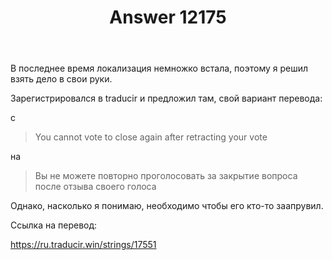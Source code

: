 ﻿---
title: "Answer 12175"
se.owner.user_id: 189027
se.owner.display_name: "Михаил Ребров"
se.owner.link: "https://ru.meta.stackoverflow.com/users/189027/%d0%9c%d0%b8%d1%85%d0%b0%d0%b8%d0%bb-%d0%a0%d0%b5%d0%b1%d1%80%d0%be%d0%b2"
se.answer_id: 12175
se.question_id: 12174
se.post_type: answer
se.is_accepted: False
---
<p>В последнее время локализация немножко встала, поэтому я решил взять дело в свои руки.</p>
<p>Зарегистрировался в traducir и предложил там, свой вариант перевода:</p>
<p>с</p>
<blockquote>
<p>You cannot vote to close again after retracting your vote</p>
</blockquote>
<p>на</p>
<blockquote>
<p>Вы не можете повторно проголосовать за закрытие вопроса после отзыва своего голоса</p>
</blockquote>
<p>Однако, насколько я понимаю, необходимо чтобы его кто-то заапрувил.</p>
<p>Ссылка на перевод:</p>
<p><a href="https://ru.traducir.win/strings/17551" rel="nofollow noreferrer">https://ru.traducir.win/strings/17551</a></p>
